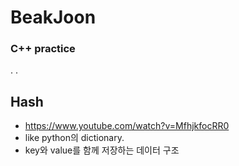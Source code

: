 # BeakJoon
### C++ practice
.
.
## Hash
- https://www.youtube.com/watch?v=MfhjkfocRR0
- like python의 dictionary.
- key와 value를 함께 저장하는 데이터 구조
